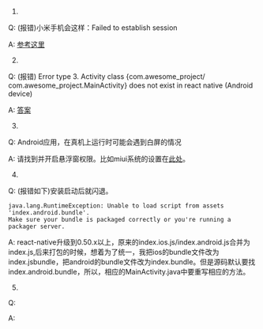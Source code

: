 1.
Q: (报错)小米手机会这样：Failed to establish session

A: [参考这里](https://github.com/facebook/react-native/issues/6499)

2.
Q: (报错) Error type 3. Activity class {com.awesome_project/ com.awesome_project.MainActivity} does not exist in react native (Android device)

A: [答案](https://stackoverflow.com/questions/35131769/error-type-3-activity-class-com-awesome-project-com-awesome-project-mainactiv)

3.
Q: Android应用，在真机上运行时可能会遇到白屏的情况

A: 请找到并开启悬浮窗权限。比如miui系统的设置在[此处](https://jingyan.baidu.com/article/f25ef25466c0fc482d1b824d.html)。

4.
Q: (报错如下)安装启动后就闪退。
```
java.lang.RuntimeException: Unable to load script from assets 'index.android.bundle'.
Make sure your bundle is packaged correctly or you're running a packager server.
```
A: react-native升级到0.50.x以上，原来的index.ios.js/index.android.js合并为index.js,后来打包的时候，想着为了统一，我把ios的bundle文件改为index.jsbundle，把android的bundle文件改为index.bundle。但是源码默认要找index.android.bundle，所以，相应的MainActivity.java中要重写相应的方法。

5.
Q:

A:
